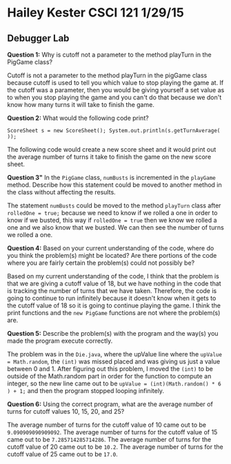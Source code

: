 # Hailey Kester CSCI 121 1/29/15
## Debugger Lab

**Question 1:** Why is cutoff not a parameter to the method playTurn in the PigGame class?

Cutoff is not a parameter to the method playTurn in the pigGame class because cutoff is used to tell you which value to stop playing the game at.  If the cutoff was a parameter, then you would be giving yourself a set value as to when you stop playing the game and you can't do that because we don't know how many turns it will take to finish the game.

**Question 2:** What would the following code print? 
```
ScoreSheet s = new ScoreSheet(); System.out.println(s.getTurnAverage( ));
```

The following code would create a new score sheet and it would print out the average number of turns it take to finish the game on the new score sheet. 

**Question 3"** In the `PigGame` class, `numBusts` is incremented in the `playGame` method. Describe how this statement could be moved to another method in the class without affecting the results.

The statement `numBusts` could be moved to the method `playTurn` class after `rolledOne = true;` because we need to know if we rolled a one in order to know if we busted, this way if `rolledOne = true` then we know we rolled a one and we also know that we busted.  We can then see the number of turns we rolled a one. 

**Question 4:** Based on your current understanding of the code, where do you think the problem(s) might be located? Are there portions of the code where you are fairly certain the problem(s) could not possibly be?

Based on my current understanding of the code, I think that the problem is that we are giving a cutoff value of 18, but we have nothing in the code that is tracking the number of turns that we have taken.  Therefore, the code is going to continue to run infinitely because it doesn't know when it gets to the cutoff value of 18 so it is going to continue playing the game.  I think the print functions and the `new PigGame` functions are not where the problem(s) are.

**Question 5:** Describe the problem(s) with the program and the way(s) you made the program execute correctly.

The problem was in the `Die.java`, where the upValue line  where the `upValue = Math.random`, the `(int)` was missed placed and was giving us just a value between 0 and 1.  After figuring out this problem, I moved the `(int)` to be outside of the Math.random part in order for the function to compute an integer, so the new line came out to be `upValue = (int)(Math.random() * 6 ) + 1;` and then the program stopped looping infinitely. 

**Question 6:** Using the correct program, what are the average number of turns for cutoff values 10, 15, 20, and 25?

The average number of turns for the cutoff value of 10 came out to be `9.090909090909092`.
The average number of turns for the cutoff value of 15 came out to be `7.285714285714286`.
The average number of turns for the cutoff value of 20 came out to be `10.2`.
The average number of turns for the cutoff value of 25 came out to be `17.0`. 

